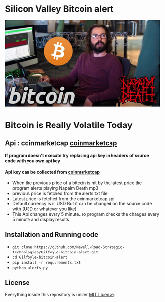 
# Silicon Valley Bitcoin alert
<img src="gilfoyle.jpg"  title="silicon valley bitcoin alert">

# Bitcoin is Really Volatile Today

## Api : coinmarketcap <a href="https://coinmarketcap.com/api/documentation/v1/#">coinmarketcap</a>

#### If program doesn't execute try replacing api key in headers of source code with you own api key 

#### Api key can be collected from <a href="https://coinmarketcap.com/api/documentation/v1/#">coinmarketcap</a>

<ul>

  <li>When the previous price of a bitcoin is hit by the latest price the  program alerts playing Napalm Death mp3</li>
  <li>previous price is fetched from the alerts.txt file</li>
  <li>Latest price is fetched from the coinmarketcap api </li>
  <li>Default currency is in USD But it can be changed on the source code with (USD or whatever you like)</li>
  <li>This Api changes every 5 minute..so program checks the changes every 5 minute and display results</li>

</ul>
 
## Installation and Running code

- `git clone https://github.com/Newell-Road-Strategic-Technologies/Gilfoyle-bitcoin-alert.git`
- `cd Gilfoyle-bitcoin-alert`
- `pip install -r requirements.txt` 
- `python alerts.py`

## License

Everything inside this repository is under [MIT License](https://raw.githubusercontent.com/Newell-Road-Strategic-Technologies/Gilfoyle-bitcoin-alert/master/LICENSE).
